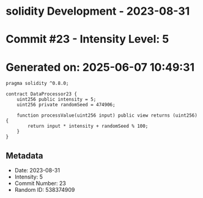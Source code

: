 ﻿# solidity Development - 2023-08-31
# Commit #23 - Intensity Level: 5
# Generated on: 2025-06-07 10:49:31
```solidity
pragma solidity ^0.8.0;

contract DataProcessor23 {
    uint256 public intensity = 5;
    uint256 private randomSeed = 474906;

    function processValue(uint256 input) public view returns (uint256) {
        return input * intensity + randomSeed % 100;
    }
}
```
## Metadata
- Date: 2023-08-31
- Intensity: 5
- Commit Number: 23
- Random ID: 538374909
